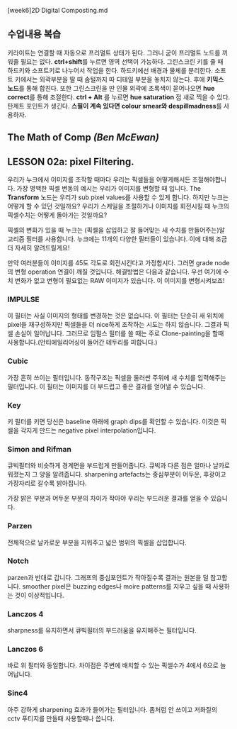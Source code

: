 [week6]2D Digital Composting.md

수업내용 복습
-------------
 키라이트는 연결할 때 자동으로 프리멀트 상태가 된다. 그러니 굳이 프리멀트 노드를 끼워줄 필요는 없다. **ctrl+shift**를 누르면 영역 선택이 가능하다. 그린스크린 키를 줄 때 하드키와 소프트키로 나누어서 작업을 한다. 하드키에선 배경과 물체를 분리한다. 소프트 키에서는 외곽부분을 딸 때 솜털까지 따 디테일 부분을 놓치지 않는다. 후에 **키믹스 노드**를 통해 합친다. 또한 그린스크린을 딴 인물 외곽에 초록색이 묻어나오면 **hue correct**를 통해 조절한다. **ctrl + Alt** 를 누르면 **hue saturation** 점 새로 찍을 수 있다. 탄제트 포인트가 생긴다. **스필이 계속 있다면** **colour smear와 despillmadness**를 사용하자.

The Math of Comp *(Ben McEwan)*
-------------
## LESSON 02a: pixel Filtering.

우리가 누크에서 이미지를 조작할 때마다 우리는 픽셀들을 어떻게해서든 조절해야합니다. 가장 명백한 픽셀 변동의 예시는 우리가 이미지를 변형할 때 입니다. The **Transform** 노드는 우리가 sub pixel values를 사용할 수 있게 합니다. 하지만 누크는 어떻게 할 수 있던 것일까요? 우리가 스케일을 조절하거나 이미지를 회전시킬 때 누크의 픽셀수치는 어떻게 돌아가는 것일까요? 

픽셀의 변화가 있을 때 누크는 (픽셀을 삽입하고 잘 들어맞는 새 수치를 만들어주는)알고리즘 필터를 사용합니다. 누크에는 11개의 다양한 필터들이 있습니다. 이에 대해 조금 더 자세히 알려드릴게요!

 만약 여러분들이 이미지를 45도 각도로 회전시킨다고 가정합시다. 그러면 grade node의 변형 operation 연결이 깨질 것입니다. 해결방법은 다음과 같습니다. 우선 여기에 수치 변화가 없고 변형이 필요없는 RAW 이미지가 있습니다. 이 이미지를 변형시켜보죠! 
 
### IMPULSE
 이 필터는 사실 이미지의 형태를 변경하는 것은 없습니다. 이 필터는 단순히 새 위치에 pixel을 재구성하지만 픽셀들을 더 nice하게 조작하는 시도는 하지 않습니다. 그결과 픽셀 손실이 일어납니다. 그러므로 임펄스 필터를 쓸 때는 주로 Clone-painting을 할때 사용합니다.(안티에일리어싱이 들어간 테두리를 피합니다.)
 
### Cubic
 가장 흔히 쓰이는 필터입니다. 동작구조는 픽셀을 둘러싼 주위에 새 수치를 입력해주는 필터입니다. 이 필터는 이미지를 더 부드럽고 좋은 결과를 얻어낼 수 있습니다.  
 
 
### Key
키 필터를 키면 당신은 baseline 아래에 graph dips를 확인할 수 있습니다. 이것은 픽셀을 각지게 만드는 negative pixel interpolation입니다.

### Simon and Rifman
큐빅필터와 비슷하게 경계면을 부드럽게 만들어줍니다. 큐빅과 다른 점은 얼마나 날카로워졌는지 그 양을 알려줍니다. sharpening artefacts는 중심부분이 어두운, 후광이고 가장자리로 갈수록 밝아집니다.

가장 밝은 부분과 어두운 부분의 차이가 작아야 우리는 부드러운 결과를 얻을 수 있습니다.

### Parzen
전체적으로 날카로운 부분을 지워주고 넓은 범위의 픽셀을 삽입합니다.

### Notch
parzen과 반대로 갑니다. 그래프의 중심포인트가 작아질수록 결과는 원본을 덜 참고합니다. smoother pixel은 buzzing edges나 moire patterns를 지우고 싶을 때 사용하는 것이 이상적입니다. 

### Lanczos 4
sharpness를 유지하면서 큐빅필터의 부드러움을 유지해주는 필터입니다.

### Lanczos 6
바로 위 필터와 동일합니다. 차이점은 주변에 배치할 수 있는 픽셀수가 4에서 6으로 늘어납니다. 

### Sinc4
아주 강하게 sharpening 효과가 들어가는 필터입니다. 좀처럼 안 쓰이고 저화질의 cctv 푸티지를 만들때 사용할때나 씁니다. 

